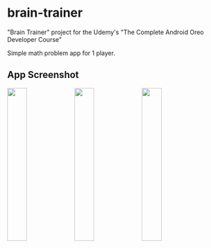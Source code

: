 # brain-trainer
"Brain Trainer" project for the Udemy's "The Complete Android Oreo Developer Course" 

Simple math problem app for 1 player.

## App Screenshot

<img src="https://user-images.githubusercontent.com/33599053/68931196-5884ba80-0790-11ea-8148-de57cdb691b4.png" width=30% height=30%> 

<img src="https://user-images.githubusercontent.com/33599053/68931188-528ed980-0790-11ea-8cdf-023058445fb3.png" width=30% height=30%> 

<img src="https://user-images.githubusercontent.com/33599053/68931313-8ec23a00-0790-11ea-86f1-96f916244f31.png" width=30% height=30%> 

